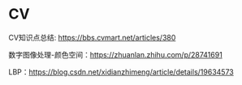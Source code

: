 # CV

CV知识点总结: https://bbs.cvmart.net/articles/380

数字图像处理-颜色空间：https://zhuanlan.zhihu.com/p/28741691

LBP：https://blog.csdn.net/xidianzhimeng/article/details/19634573

